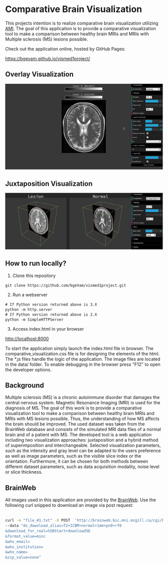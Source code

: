 # Comparative Brain Visualization

This projects intention is to realize comparative brain visualization utilizing [AMI](https://github.com/FNNDSC/ami). The goal of this application is to provide a comparative visualization tool to make a comparison between healthy brain MRIs and MRIs with Multiple sclerosis (MS) lesions possible.

Check out the application online, hosted by GitHub Pages:

https://bgevam.github.io/vismed1project/


## Overlay Visualization
![Alt Text](https://github.com/bgeVam/vismed1project/blob/master/overlay.gif)

## Juxtaposition Visualization
![Alt Text](https://github.com/bgeVam/vismed1project/blob/master/juxtaposition.gif)

## How to run locally?

1. Clone this repository
```
git clone https://github.com/bgeVam/vismed1project.git
```
2. Run a webserver
```
# If Python version returned above is 3.X
python -m http.server
# If Python version returned above is 2.X
python -m SimpleHTTPServer
```

3. Access index.html in your browser

[http://localhost:8000](http://localhost:8000)

To start the application simply launch the index.html file in browser. The comparative_visualization.css file is for designing the elements of the html. The *.js files handle the logic of the application. The image files are located in the data/ folder. To enable debugging in the browser press "F12" to open the developer options. 

## Background

 Multiple sclerosis (MS) is a chronic autoimmune disorder that damages the central nervous system. Magnetic Resonance Imaging (MRI) is used for the diagnosis of MS. The goal of this work is to provide a comparative visualization tool to make a comparison between healthy brain MRIs and MRIs with MS lesions possible. Thus, the understanding of how MS affects the brain should be improved. The used dataset was taken from the BrainWeb database and consists of the simulated MRI data files of a normal brain and of a patient with MS. The developed tool is a web application including two visualization approaches: juxtaposition and a hybrid method of superimposition and interchangeable. Selected visualization parameters, such as the intensity and gray level can be adapted to the users preference as well as image parameters, such as the visible slice index or the orientation. Furthermore, it can be chosen for both methods between different dataset parameters, such as data acquisition modality, noise level or slice thickness. 
 
## BrainWeb

All images used in this application are provided by the [BrainWeb](http://brainweb.bic.mni.mcgill.ca/). Use the following curl snipped to download an image via post request:

```sh

curl -o "file_#1.txt" -X POST  'http://brainweb.bic.mni.mcgill.ca/cgi/brainweb1' 
--data "do_download_alias=T2+ICBM+normal+1mm+pn0+rf0
&download_for_real=%5BStart+download5D
&format_value=minc
&who_email=
&who_institution=
&who_name=
&zip_value=none"
```

